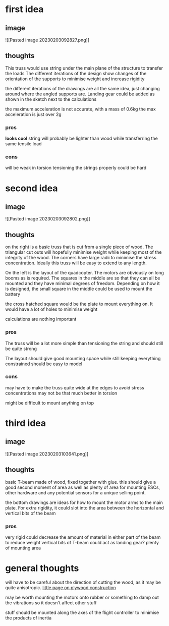 # first idea
## image
![[Pasted image 20230203092827.png]]
## thoughts
This truss would use string under the main plane of the structure to transfer the loads
The different iterations of the design show changes of the orientation of the supports to minimise weight and increase rigidity

the different iterations of the drawings are all the same idea, just changing around where the angled supports are. Landing gear could be added as shown in the sketch next to the calculations

the maximum acceleration is not accurate, with a mass of 0.6kg the max acceleration is just over 2g

### pros
**looks cool**
string will probably be lighter than wood while transferring the same tensile load

### cons
will be weak in torsion
tensioning the strings properly could be hard

# second idea
## image
![[Pasted image 20230203092802.png]]
## thoughts
on the right is a basic truss that is cut from a single piece of wood. The triangular cut outs will hopefully minimise weight while keeping most of the integrity of the wood. The corners have large radii to minimise the stress concentration.
Ideally this truss will be easy to extend to any length.

On the left is the layout of the quadcopter. The motors are obviously on long booms as is required. The squares in the middle are so that they can all be mounted and they have minimal degrees of freedom. 
Depending on how it is designed, the small square in the middle could be used to mount the battery

the cross hatched square would be the plate to mount everything on. It would have a lot of holes to minimise weight

calculations are nothing important

### pros
The truss will be a lot more simple than tensioning the string and should still be quite strong

The layout should give good mounting space while still keeping everything constrained
should be easy to model

### cons
may have to make the truss quite wide at the edges to avoid stress concentrations
may not be that much better in torsion

might be difficult to mount anything on top

# third idea
## image
![[Pasted image 20230203103641.png]]

## thoughts
basic T-beam made of wood, fixed together with glue. this should give a good second moment of area as well as plenty of area for mounting ESCs, other hardware and any potential sensors for a unique selling point.

the bottom drawings are ideas for how to mount the motor arms to the main plate. For extra rigidity, it could slot into the area between the horizontal and vertical bits of the beam

### pros
very rigid
could decrease the amount of material in either part of the beam to reduce weight
vertical bits of T-beam could act as landing gear?
plenty of mounting area

# general thoughts
will have to be careful about the direction of cutting the wood, as it may be quite anisotropic. 
[little page on plywood construction](https://technologystudent.com/joints/plywood1.html)

may be worth mounting the motors onto rubber or something to damp out the vibrations so it doesn't affect other stuff 

stuff should be mounted along the axes of the flight controller to minimise the products of inertia


